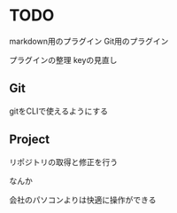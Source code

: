 # TODO
markdown用のプラグイン
Git用のプラグイン

プラグインの整理
keyの見直し
## Git
gitをCLIで使えるようにする


## Project
リポジトリの取得と修正を行う

なんか

会社のパソコンよりは快適に操作ができる
